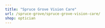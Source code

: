 ```yaml
---
title: "Spruce Grove Vision Care"
url: /spruce-grove/spruce-grove-vision-care/
shop: optician
---
```

